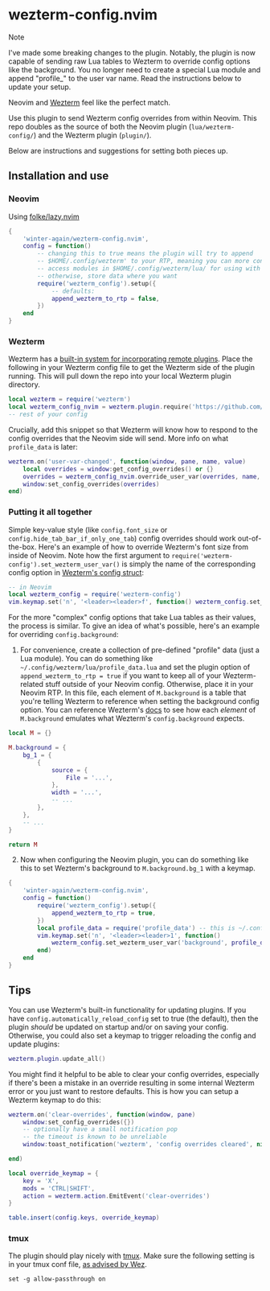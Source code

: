 # wezterm-config.nvim

> [!NOTE]
> I've made some breaking changes to the plugin. Notably, the plugin is now capable of sending raw Lua tables to Wezterm to override config options like the background. You no longer need to create a special Lua module and append "profile_" to the user var name. Read the instructions below to update your setup.

Neovim and [Wezterm](https://github.com/wez/wezterm) feel like the perfect match. 

Use this plugin to send Wezterm config overrides from within Neovim. This repo doubles as the source of both the Neovim plugin (`lua/wezterm-config/`) and the Wezterm plugin (`plugin/`). 

Below are instructions and suggestions for setting both pieces up.

## Installation and use

### Neovim

Using [folke/lazy.nvim](https://github.com/folke/lazy.nvim)

```lua
{
    'winter-again/wezterm-config.nvim',
    config = function()
        -- changing this to true means the plugin will try to append
        -- $HOME/.config/wezterm' to your RTP, meaning you can more conveniently
        -- access modules in $HOME/.config/wezterm/lua/ for using with this plugin
        -- otherwise, store data where you want
        require('wezterm_config').setup({
            -- defaults:
            append_wezterm_to_rtp = false,
        })
    end
}
```

### Wezterm

Wezterm has a [built-in system for incorporating remote plugins](https://github.com/wez/wezterm/commit/e4ae8a844d8feaa43e1de34c5cc8b4f07ce525dd). Place the following in your Wezterm config file to get the Wezterm side of the plugin running. This will pull down the repo into your local Wezterm plugin directory.

```lua
local wezterm = require('wezterm')
local wezterm_config_nvim = wezterm.plugin.require('https://github.com/winter-again/wezterm-config.nvim')
-- rest of your config
```

Crucially, add this snippet so that Wezterm will know how to respond to the config overrides that the Neovim side will send. More info on what `profile_data` is later:

```lua
wezterm.on('user-var-changed', function(window, pane, name, value)
    local overrides = window:get_config_overrides() or {}
    overrides = wezterm_config_nvim.override_user_var(overrides, name, value)
    window:set_config_overrides(overrides)
end)
```

### Putting it all together

Simple key-value style (like `config.font_size` or `config.hide_tab_bar_if_only_one_tab`) config overrides should work out-of-the-box. Here's an example of how to override Wezterm's font size from inside of Neovim. Note how the first argument to `require('wezterm-config').set_wezterm_user_var()` is simply the name of the corresponding config option in [Wezterm's config struct](https://wezfurlong.org/wezterm/config/lua/config/index.html):

```lua
-- in Neovim
local wezterm_config = require('wezterm-config')
vim.keymap.set('n', '<leader><leader>f', function() wezterm_config.set_wezterm_user_var('font_size', '20') end)
```

For the more "complex" config options that take Lua tables as their values, the process is similar. To give an idea of what's possible, here's an example for overriding `config.background`:

1. For convenience, create a collection of pre-defined "profile" data (just a Lua module). You can do something like `~/.config/wezterm/lua/profile_data.lua` and set the plugin option of `append_wezterm_to_rtp = true` if you want to keep all of your Wezterm-related stuff outside of your Neovim config. Otherwise, place it in your Neovim RTP. In this file, each element of `M.background` is a table that you're telling Wezterm to reference when setting the background config option. You can reference Wezterm's [docs](https://wezfurlong.org/wezterm/config/lua/config/background.html) to see how each *element* of `M.background` emulates what Wezterm's `config.background` expects.

```lua
local M = {}

M.background = {
    bg_1 = {
        {
            source = {
                File = '...',
            },
            width = '...',
            -- ...
        },
    },
    -- ...
}

return M
```

2. Now when configuring the Neovim plugin, you can do something like this to set Wezterm's background to `M.background.bg_1` with a keymap.

```lua
{
    'winter-again/wezterm-config.nvim',
    config = function()
        require('wezterm_config').setup({
            append_wezterm_to_rtp = true,
        })
        local profile_data = require('profile_data') -- this is ~/.config/wezterm/lua/profile_data.lua
        vim.keymap.set('n', '<leader><leader>1', function()
            wezterm_config.set_wezterm_user_var('background', profile_data.background.bg_1)
        end)
    end
}
```

## Tips

You can use Wezterm's built-in functionality for updating plugins. If you have `config.automatically_reload_config` set to true (the default), then the plugin *should* be updated on startup and/or on saving your config. Otherwise, you could also set a keymap to trigger reloading the config and update plugins:

```lua
wezterm.plugin.update_all()
```

You might find it helpful to be able to clear your config overrides, especially if there's been a mistake in an override resulting in some internal Wezterm error or you just want to restore defaults. This is how you can setup a Wezterm keymap to do this:

```lua
wezterm.on('clear-overrides', function(window, pane)
    window:set_config_overrides({})
    -- optionally have a small notification pop
    -- the timeout is known to be unreliable
    window:toast_notification('wezterm', 'config overrides cleared', nil, 2000)

end)

local override_keymap = {
    key = 'X',
    mods = 'CTRL|SHIFT',
    action = wezterm.action.EmitEvent('clear-overrides')
}

table.insert(config.keys, override_keymap)
```

### tmux

The plugin should play nicely with [tmux](https://github.com/tmux/tmux). Make sure the following setting is in your tmux conf file, [as advised by Wez](https://wezfurlong.org/wezterm/recipes/passing-data.html#user-vars).

```
set -g allow-passthrough on
```

